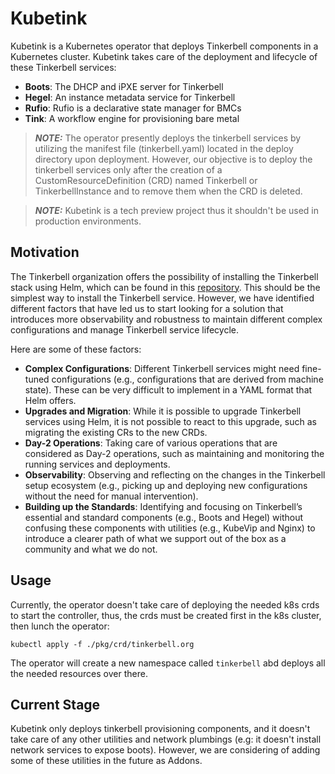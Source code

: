 # Kubetink

Kubetink is a Kubernetes operator that deploys Tinkerbell components in a Kubernetes cluster. Kubetink takes care of 
the deployment and lifecycle of these Tinkerbell services: 

- **Boots**: The DHCP and iPXE server for Tinkerbell
- **Hegel**: An instance metadata service for Tinkerbell
- **Rufio**: Rufio is a declarative state manager for BMCs
- **Tink**: A workflow engine for provisioning bare metal

> **_NOTE:_** The operator presently deploys the tinkerbell services by utilizing the manifest file (tinkerbell.yaml) 
> located in the deploy directory upon deployment. However, our objective is to deploy the tinkerbell services only
> after the creation of a CustomResourceDefinition (CRD) named Tinkerbell or TinkerbellInstance and to remove them 
> when the CRD is deleted.

> **_NOTE:_** Kubetink is a tech preview project thus it shouldn't be used in production environments. 

## Motivation
The Tinkerbell organization offers the possibility of installing the Tinkerbell stack using Helm, which can be found in
this [repository](https://github.com/tinkerbell/charts). This should be the simplest way to install the Tinkerbell service. However, we have identified different 
factors that have led us to start looking for a solution that introduces more observability and robustness to maintain 
different complex configurations and manage Tinkerbell service lifecycle.

Here are some of these factors:

- **Complex Configurations**: Different Tinkerbell services might need fine-tuned configurations (e.g., configurations that 
are derived from machine state). These can be very difficult to implement in a YAML format that Helm offers.
- **Upgrades and Migration**: While it is possible to upgrade Tinkerbell services using Helm, it is not possible to react to 
this upgrade, such as migrating the existing CRs to the new CRDs.
- **Day-2 Operations**: Taking care of various operations that are considered as Day-2 operations, such as maintaining and 
monitoring the running services and deployments.
- **Observability**: Observing and reflecting on the changes in the Tinkerbell setup ecosystem (e.g., picking up and deploying 
new configurations without the need for manual intervention).
- **Building up the Standards**: Identifying and focusing on Tinkerbell’s essential and standard components (e.g., Boots and Hegel) 
without confusing these components with utilities (e.g., KubeVip and Nginx) to introduce a clearer path of what we support 
out of the box as a community and what we do not.

## Usage
Currently, the operator doesn't take care of deploying the needed k8s crds to start the controller, thus, the crds must be 
created first in the k8s cluster, then lunch the operator:

```shell
kubectl apply -f ./pkg/crd/tinkerbell.org
```

The operator will create a new namespace called `tinkerbell` abd deploys all the needed resources over there. 

## Current Stage
Kubetink only deploys tinkerbell provisioning components, and it doesn't take care of any other utilities and network plumbings
(e.g: it doesn't install network services to expose boots). However, we are considering of adding some of these utilities in
the future as Addons.
